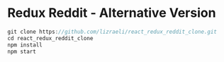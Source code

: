 # Redux Reddit - Alternative Version

```js
git clone https://github.com/lizraeli/react_redux_reddit_clone.git
cd react_redux_reddit_clone
npm install
npm start
```